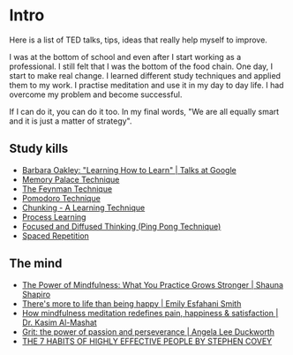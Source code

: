 # Intro

Here is a list of TED talks, tips, ideas that really help myself to improve.

I was at the bottom of school and even after I start working as a professional. I still felt that I was the bottom of the food chain.
One day, I start to make real change. I learned different study techniques and applied them to my work. I practise meditation and use it
in my day to day life. I had overcome my problem and become successful.

If I can do it, you can do it too. In my final words, "We are all equally smart and it is just a matter of strategy".

## Study kills
* [Barbara Oakley: "Learning How to Learn" | Talks at Google](https://www.youtube.com/watch?v=vd2dtkMINIw&t=1s)
* [Memory Palace Technique](https://www.youtube.com/watch?v=p9IOqd1LpkA)
* [The Feynman Technique](https://www.youtube.com/watch?v=tkm0TNFzIeg)
* [Pomodoro Technique](https://www.youtube.com/watch?v=KEgDi2Xznq0)
* [Chunking - A Learning Technique](https://www.youtube.com/watch?v=hydCdGLAh00)
* [Process Learning](https://www.youtube.com/watch?v=yS2gCgjSq3U)
* [Focused and Diffused Thinking (Ping Pong Technique)](https://www.youtube.com/watch?v=WTr12dK2Se0)
* [Spaced Repetition](https://www.youtube.com/watch?v=FRztIIbsmgM)

## The mind
* [The Power of Mindfulness: What You Practice Grows Stronger | Shauna Shapiro](https://www.youtube.com/watch?v=IeblJdB2-Vo)
* [There's more to life than being happy | Emily Esfahani Smith](https://www.youtube.com/watch?v=y9Trdafp83U)
* [How mindfulness meditation redefines pain, happiness & satisfaction | Dr. Kasim Al-Mashat](https://www.youtube.com/watch?v=JVwLjC5etEQ)
* [Grit: the power of passion and perseverance | Angela Lee Duckworth](https://www.youtube.com/watch?v=H14bBuluwB8)
* [THE 7 HABITS OF HIGHLY EFFECTIVE PEOPLE BY STEPHEN COVEY](https://www.youtube.com/watch?v=ktlTxC4QG8g)

